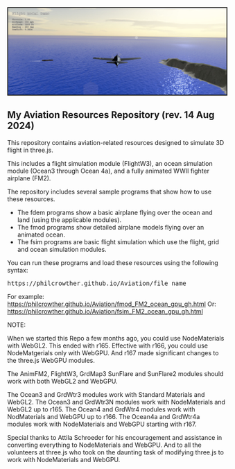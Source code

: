 <img border="2" src="textures/images/fsim_240824.jpg" style="float: center">

<h2>My Aviation Resources Repository (rev. 14 Aug 2024)</h2>
<p>
This repository contains aviation-related resources designed to simulate 3D flight in three.js.
</p><p>
This includes a flight simulation module (FlightW3), an ocean simulation module (Ocean3 through Ocean 4a), and a fully animated WWII fighter airplane (FM2).
</p><p>
The repository includes several sample programs that show how to use these resources.
</p>
<ul>
	<li>The fdem programs show a basic airplane flying over the ocean and land (using the applicable modules).</li>
	<li>The fmod programs show detailed airplane models flying over an animated ocean.</li>
	<li>The fsim programs are basic flight simulation which use the flight, grid and ocean simulation modules.</li>
</ul>
<p>
You can run these programs and load these resources using the following syntax:
<pre>https://philcrowther.github.io/Aviation/file_name</pre>

For example:
https://philcrowther.github.io/Aviation/fmod_FM2_ocean_gpu_gh.html
Or:
https://philcrowther.github.io/Aviation/fsim_FM2_ocean_gpu_gh.html

NOTE:
<p>
When we started this Repo a few months ago, you could use NodeMaterials with WebGL2. This ended with r165. Effective with r166, you could use NodeMatgerials only with WebGPU. And r167 made significant changes to the three.js WebGPU modules.
</p><p>
The AnimFM2, FlightW3, GrdMap3 SunFlare and SunFlare2 modules should work with both WebGL2 and WebGPU.
</p><p>
The Ocean3 and GrdWtr3 modules work with Standard Materials and WebGL2. The Ocean3 and GrdWtr3N modules work with NodeMaterials and WebGL2 up to r165. The Ocean4 and GrdWtr4 modules work with NodMaterials and WebGPU up to r166. The Ocean4a and GrdWtr4a modules work with NodeMaterials and WebGPU starting with r167. 
</p><p>
Special thanks to Attila Schroeder for his encouragement and assistance in converting everything to NodeMaterials and WebGPU. And to all the volunteers at three.js who took on the daunting task of modifying three.js to work with NodeMaterials and WebGPU.
</p>
